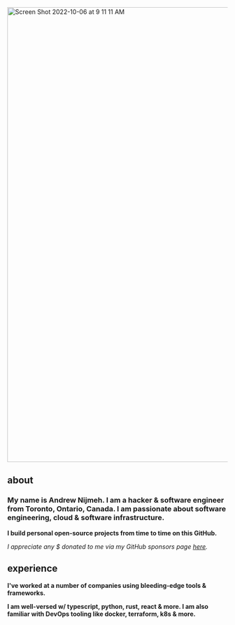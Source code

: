 <img width="1041" alt="Screen Shot 2022-10-06 at 9 11 11 AM" src="https://user-images.githubusercontent.com/59238070/194321660-f3988838-daea-4214-b187-f9943dedd010.png">

<h2>about</h2>
<h3>My name is Andrew Nijmeh. I am a hacker & software engineer from Toronto, Ontario, Canada. I am passionate about software engineering, cloud & software infrastructure.</h3>

**I build personal open-source projects from time to time on this GitHub.**

*I appreciate any $ donated to me via my GitHub sponsors page [here](https://github.com/sponsors/anddddrew).*

<h2>experience</h2>

**I've worked at a number of companies using bleeding-edge tools & frameworks.**

**I am well-versed w/ typescript, python, rust, react & more. I am also familiar with DevOps tooling like docker, terraform, k8s & more.**

